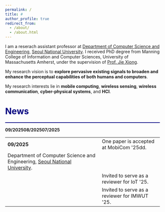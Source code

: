 ```yaml
---
permalink: /
title: #
author_profile: true
redirect_from: 
  - /about/
  - /about.html
---
```



I am a reserach assistant professor at [Department of Computer Science and Engineering](https://cse.snu.ac.kr), [Seoul National University](https://en.snu.ac.kr/index.html). I received PhD degree from Manning College of Information and Computer Sciences, University of Massachusetts Amherst, under the supervision of [Prof. Jie Xiong](https://people.cs.umass.edu/~jxiong/).

My research vision is to **explore pervasive existing signals to broaden and enhance the perceptual capabilities of both humans and computers**. 

My research interests lie in **mobile computing**, **wireless sensing**, **wireless communication**, **cyber-physical systems**, and **HCI**.


<span style="color:Navy">News</span>
======
<hr style="border: none; height: 2px; background-color: Navy;">



<table style="border-collapse: collapse; border: none;">
    <tr style="border: none;">
      <td style="border: none;"><b>09/2025</b></td>
      <td style="border: none;">
      One paper is accepted at MobiCom '25dd.
      </td>
    </tr> 
    <tr style="border: none;>
      <td style="border: none;><b>09/2025</b></td>
      <td style="border: none;>
      I am starting a new chapter in my career as a Research Assistant Professor at <a href="https://cse.snu.ac.kr">Department of Computer Science and Engineering</a>, <a href="https://en.snu.ac.kr/index.html">Seoul National University</a>.
      </td>
    </tr>  
    <tr style="border: none;>
      <td style="border: none;><b>08/2025</b></td>
      <td style="border: none;>
      Invited to serve on the Technical Program Committee for TrustCom '25.
      </td>
    </tr>
    <tr style="border: none;>
      <td style="border: none;><b>08/2025</b></td>
      <td style="border: none;>
      Invited to serve as a reviewer for IoT '25.
      </td>
    </tr> 
    <tr style="border: none;>
      <td style="border: none;><b>07/2025</b></td>
      <td style="border: none;>
      Excited to co-chair the “RF Computing and AIoT Application” track at [ICPADS 2025](http://ieee-icpads.org.cn).
      </td>
    </tr> 
    <tr style="border: none;>
      <td style="border: none;><b>05/2025</b></td>
      <td style="border: none;>
      Invited to serve as a reviewer for IMWUT '25.
      </td>
    </tr> 
  </table>
        


